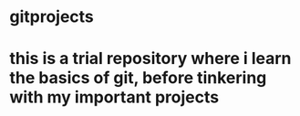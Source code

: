 # gitprojects
#
# this is a trial repository where i learn the basics of git, before tinkering with my important projects
